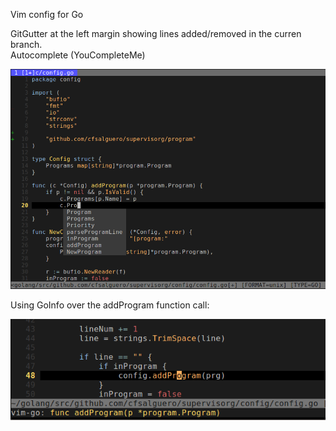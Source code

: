 Vim config for Go

GitGutter at the left margin showing lines added/removed in the curren branch.  
Autocomplete (YouCompleteMe)  

![img1](pictures/snapshot68.png "GitGutter + Autocomplete")

Using GoInfo over the addProgram function call:  

![img2](pictures/snapshot69.png "GoInfo")

